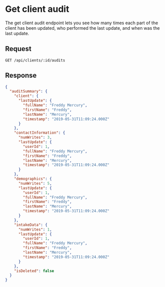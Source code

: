 # Get client audit

The get client audit endpoint lets you see how many times each part of the client has been updated,
who performed the last update, and when was the last update.

## Request

```http
GET /api/clients/:id/audits
```

## Response

```json
{
  "auditSummary": {
    "client": {
      "lastUpdate": {
        "fullName": "Freddy Mercury",
        "firstName": "Freddy",
        "lastName": "Mercury",
        "timestamp": "2019-05-31T11:09:24.000Z"
      }
    },
    "contactInformation": {
      "numWrites": 3,
      "lastUpdate": {
        "userId": 1,
        "fullName": "Freddy Mercury",
        "firstName": "Freddy",
        "lastName": "Mercury",
        "timestamp": "2019-05-31T11:09:24.000Z"
      }
    },
    "demographics": {
      "numWrites": 5,
      "lastUpdate": {
        "userId": 1,
        "fullName": "Freddy Mercury",
        "firstName": "Freddy",
        "lastName": "Mercury",
        "timestamp": "2019-05-31T11:09:24.000Z"
      }
    },
    "intakeData": {
      "numWrites": 1,
      "lastUpdate": {
        "userId": 1,
        "fullName": "Freddy Mercury",
        "firstName": "Freddy",
        "lastName": "Mercury",
        "timestamp": "2019-05-31T11:09:24.000Z"
      }
    },
    "isDeleted": false
  }
}
```
